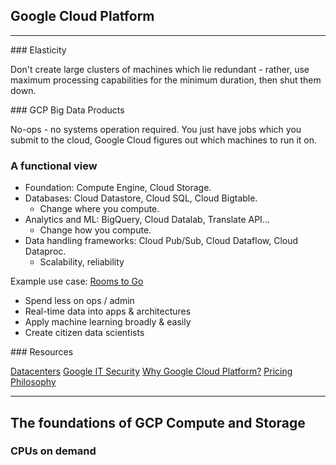 ## Google Cloud Platform

---

### Elasticity

Don't create large clusters of machines which lie redundant - rather, use maximum processing capabilities for the minimum duration, then shut them down.

### GCP Big Data Products

No-ops - no systems operation required. You just have jobs which you submit to the cloud, Google Cloud figures out which machines to run it on.

### A functional view

- Foundation: Compute Engine, Cloud Storage.
- Databases: Cloud Datastore, Cloud SQL, Cloud Bigtable.
	- Change where you compute.
- Analytics and ML: BigQuery, Cloud Datalab, Translate API...
	- Change how you compute.
- Data handling frameworks: Cloud Pub/Sub, Cloud Dataflow, Cloud Dataproc.
	- Scalability, reliability

Example use case: [Rooms to Go](https://www.thinkwithgoogle.com/marketing-resources/data-measurement/rooms-to-go-improves-the-shopper-experience/)

- Spend less on ops / admin
- Real-time data into apps & architectures
- Apply machine learning broadly & easily
- Create citizen data scientists

### Resources

[Datacenters](http://www.google.com/about/datacenters/)
[Google IT Security](https://cloud.google.com/files/Google-CommonSecurity-WhitePaper-v1.4.pdf)
[Why Google Cloud Platform?](https://cloud.google.com/why-google/)
[Pricing Philosophy](https://cloud.google.com/pricing/philosophy)

---

## The foundations of GCP Compute and Storage

### CPUs on demand




